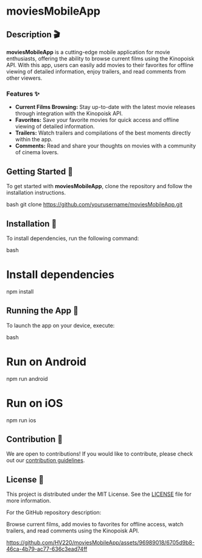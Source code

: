# moviesMobileApp

## Description 🎬

**moviesMobileApp** is a cutting-edge mobile application for movie enthusiasts, offering the ability to browse current films using the Kinopoisk API. With this app, users can easily add movies to their favorites for offline viewing of detailed information, enjoy trailers, and read comments from other viewers.

### Features ✨

- **Current Films Browsing:** Stay up-to-date with the latest movie releases through integration with the Kinopoisk API.
- **Favorites:** Save your favorite movies for quick access and offline viewing of detailed information.
- **Trailers:** Watch trailers and compilations of the best moments directly within the app.
- **Comments:** Read and share your thoughts on movies with a community of cinema lovers.

## Getting Started 🚀

To get started with **moviesMobileApp**, clone the repository and follow the installation instructions.

bash
git clone https://github.com/yourusername/moviesMobileApp.git

## Installation 🔧

To install dependencies, run the following command:

bash
# Install dependencies
npm install

## Running the App 🏃

To launch the app on your device, execute:

bash
# Run on Android
npm run android

# Run on iOS
npm run ios

## Contribution 👥

We are open to contributions! If you would like to contribute, please check out our [contribution guidelines](CONTRIBUTING.md).

## License 📄

This project is distributed under the MIT License. See the [LICENSE](LICENSE) file for more information.

For the GitHub repository description:

Browse current films, add movies to favorites for offline access, watch trailers, and read comments using the Kinopoisk API.



https://github.com/HV220/moviesMobileApp/assets/96989018/6705d9b8-46ca-4b79-ac77-636c3ead74ff


